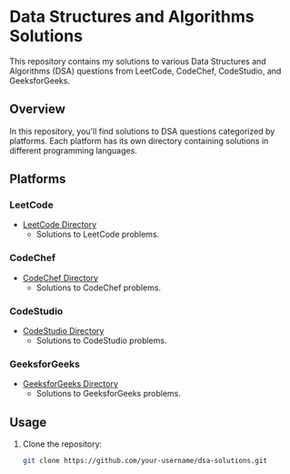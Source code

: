 # Data Structures and Algorithms Solutions

This repository contains my solutions to various Data Structures and Algorithms (DSA) questions from LeetCode, CodeChef, CodeStudio, and GeeksforGeeks.

## Overview

In this repository, you'll find solutions to DSA questions categorized by platforms. Each platform has its own directory containing solutions in different programming languages.

## Platforms

### LeetCode

- [LeetCode Directory](leetcode/)
  - Solutions to LeetCode problems.

### CodeChef

- [CodeChef Directory](codechef/)
  - Solutions to CodeChef problems.

### CodeStudio

- [CodeStudio Directory](codestudio/)
  - Solutions to CodeStudio problems.

### GeeksforGeeks

- [GeeksforGeeks Directory](geeksforgeeks/)
  - Solutions to GeeksforGeeks problems.

## Usage

1. Clone the repository:

   ```bash
   git clone https://github.com/your-username/dsa-solutions.git
